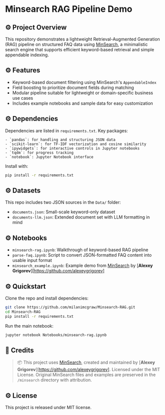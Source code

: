 # Minsearch RAG Pipeline Demo

## ⚙️ Project Overview          

This repository demonstrates a lightweight Retrieval-Augmented Generation (RAG) pipeline on structured FAQ data using [MinSearch](https://github.com/alexeygrigorev/minsearch), a minimalistic search engine that supports efficient keyword-based retrieval and simple appendable indexing.

## ⚙️ Features

- Keyword-based document filtering using MinSearch's `AppendableIndex`
- Field boosting to prioritize document fields during matching
- Modular pipeline suitable for lightweight or domain-specific business use cases
- Includes example notebooks and sample data for easy customization

## ⚙️ Dependencies

Dependencies are listed in `requirements.txt`. Key packages:

```text
- `pandas`: for handling and structuring JSON data
- `scikit-learn`: for TF-IDF vectorization and cosine similarity
- `ipywidgets`: for interactive controls in Jupyter notebooks
- `tqdm`: for progress tracking
- `notebook`: Jupyter Notebook interface
```

Install with:

```bash
pip install -r requirements.txt
```

## ⚙️ Datasets

This repo includes two JSON sources in the `Data/` folder:

* `documents.json`: Small-scale keyword-only dataset
* `documents-llm.json`: Extended document set with LLM formatting in mind

## ⚙️ Notebooks

* `minsearch-rag.ipynb`: Walkthrough of keyword-based RAG pipeline
* `parse-faq.ipynb`: Script to convert JSON-formatted FAQ content into usable input format
* `minsearch_example.ipynb`: Example demo from [MinSearch](https://github.com/alexeygrigorev/minsearch) by [**Alexey Grigorev**][https://github.com/alexeygrigorev] 

## ⚙️ Quickstart

Clone the repo and install dependencies:

```bash
git clone https://github.com/milanimcgraw/Minsearch-RAG.git
cd Minsearch-RAG
pip install -r requirements.txt
````

Run the main notebook:

```bash
jupyter notebook Notebooks/minsearch-rag.ipynb
```

## 📌 Credits

> 📦 This project uses [MinSearch](https://github.com/alexeygrigorev/minsearch), created and maintained by [**Alexey Grigorev**][https://github.com/alexeygrigorev].
> Licensed under the MIT License.
> Original MinSearch files and examples are preserved in the `/minsearch` directory with attribution.

## ⚙️ License

This project is released under MIT license. 


